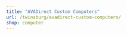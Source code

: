 ```yaml
---
title: "AVADirect Custom Computers"
url: /twinsburg/avadirect-custom-computers/
shop: computer
---
```

